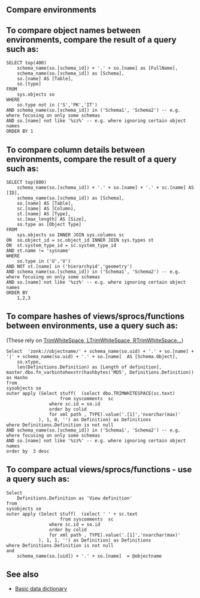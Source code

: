 ## Compare environments


## To compare object names between environments, compare the result of a query such as:

	SELECT top(400)
		schema_name(so.[schema_id]) + '.' + so.[name] as [FullName],
		schema_name(so.[schema_id]) as [Schema],
		so.[name] AS [Table],
		so.[type]
	FROM
		sys.objects so 
	WHERE 
		so.type not in ('S','PK','IT')
	AND schema_name(so.[schema_id])	in ('Schema1', 'Schema2') -- e.g. where focusing on only some schemas
	AND so.[name] not like '%zz%' -- e.g. where ignoring certain object names
	ORDER BY 1




## To compare column details between environments, compare the result of a query such as:

	SELECT top(800)
		schema_name(so.[schema_id]) + '.' + so.[name] + '.' + sc.[name] AS [ID],
		schema_name(so.[schema_id]) as [Schema],
		so.[name] AS [Table],
		sc.[name] AS [Column],
		st.[name] AS [Type],
		sc.[max_length] AS [Size],
		so.type as [Object Type]
	FROM
		sys.objects so INNER JOIN sys.columns sc 
	ON 	so.object_id = sc.object_id INNER JOIN sys.types st 
	ON 	st.system_type_id = sc.system_type_id 
	AND	st.name != 'sysname'
	WHERE 
		so.type in ('U','V')
	AND NOT st.[name] in ('hierarchyid','geometry')
	AND schema_name(so.[schema_id])	in ('Schema1', 'Schema2') -- e.g. where focusing on only some schemas
	AND so.[name] not like '%zz%' -- e.g. where ignoring certain object names
	ORDER BY 
		1,2,3



## To compare hashes of views/sprocs/functions between environments, use a query such as:

(These rely on [TrimWhiteSpace, LTrimWhiteSpace, RTrimWhiteSpace...](find_whitespace.md))


	Select 	'zonk://objectname/' + schema_name(so.uid) + '.' + so.[name] + '|' + schema_name(so.uid) + '.' + so.[name]  AS [Schema.Object], 
		so.xtype,
		len(Definitions.Definition) as [Length of definition],
	master.dbo.fn_varbintohexstr(hashbytes('MD5', Definitions.Definition)) as Hasho
	from 
	sysobjects so
	outer apply (Select stuff(	(select dbo.TRIMWHITESPACE(sc.text)
						from syscomments  sc
					where sc.id = so.id
					order by colid
					for xml path , TYPE).value('.[1]','nvarchar(max)' 
				), 1, 0, '') as Definition) as Definitions
	where Definitions.Definition is not null
	AND schema_name(so.[schema_id])	in ('Schema1', 'Schema2') -- e.g. where focusing on only some schemas
	AND so.[name] not like '%zz%' -- e.g. where ignoring certain object names
	order by  3 desc


## To compare actual views/sprocs/functions - use a query such as:


	Select 
		Definitions.Definition as 'View definition'
	from 
	sysobjects so
	outer apply (Select stuff(	(select ' ' + sc.text
						from syscomments  sc
					where sc.id = so.id
					order by colid
					for xml path , TYPE).value('.[1]','nvarchar(max)' 
				), 1, 1, '') as Definition) as Definitions
	where Definitions.Definition is not null
	and 
		schema_name(so.[uid]) + '.' + so.[name]  = @objectname



## See also

- [Basic data dictionary](data_dictionary.md)

